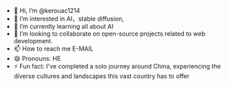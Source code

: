 - 👋 Hi, I’m @kerouac1214
- 👀 I’m interested in AI，stable diffusion,
- 🌱 I’m currently learning all about AI
- 💞️ I’m looking to collaborate on open-source projects related to web development.
- 📫 How to reach me E-MAIL
- 😄 Pronouns: HE
- ⚡ Fun fact: I've completed a solo journey around China, experiencing the diverse cultures and landscapes this vast country has to offer

<!---
kerouac1214/kerouac1214 is a ✨ special ✨ repository because its `README.md` (this file) appears on your GitHub profile.
You can click the Preview link to take a look at your changes.
--->
